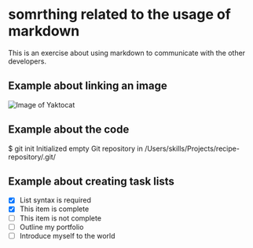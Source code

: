 # somrthing related to the usage of markdown

This is an exercise about using markdown to communicate with the other developers.

## Example about linking an image

![Image of Yaktocat](https://octodex.github.com/images/yaktocat.png)

## Example about the code
$ git init
Initialized empty Git repository in /Users/skills/Projects/recipe-repository/.git/



## Example about creating task lists

- [x] List syntax is required
- [x] This item is complete
- [ ] This item is not complete
- [ ] Outline my portfolio
- [ ] Introduce myself to the world
